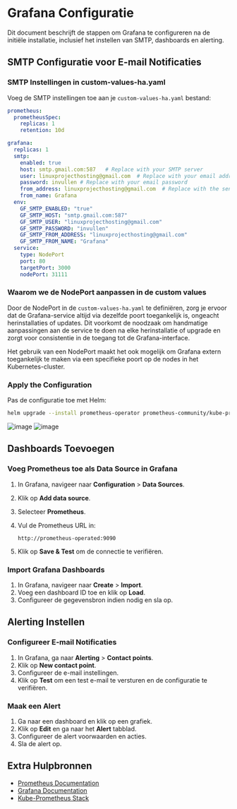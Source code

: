 # Grafana Configuratie

Dit document beschrijft de stappen om Grafana te configureren na de initiële installatie, inclusief het instellen van SMTP, dashboards en alerting.

## SMTP Configuratie voor E-mail Notificaties

### SMTP Instellingen in custom-values-ha.yaml

Voeg de SMTP instellingen toe aan je `custom-values-ha.yaml` bestand:

```yaml
prometheus:
  prometheusSpec:
    replicas: 1
    retention: 10d

grafana:
  replicas: 1
  smtp:
    enabled: true
    host: smtp.gmail.com:587   # Replace with your SMTP server
    user: linuxprojecthosting@gmail.com  # Replace with your email address
    password: invullen # Replace with your email password
    from_address: linuxprojecthosting@gmail.com  # Replace with the sender email address
    from_name: Grafana
  env:
    GF_SMTP_ENABLED: "true"
    GF_SMTP_HOST: "smtp.gmail.com:587"
    GF_SMTP_USER: "linuxprojecthosting@gmail.com"
    GF_SMTP_PASSWORD: "invullen"
    GF_SMTP_FROM_ADDRESS: "linuxprojecthosting@gmail.com"
    GF_SMTP_FROM_NAME: "Grafana"
  service:
    type: NodePort
    port: 80
    targetPort: 3000
    nodePort: 31111
```

### Waarom we de NodePort aanpassen in de custom values

Door de NodePort in de `custom-values-ha.yaml` te definiëren, zorg je ervoor dat de Grafana-service altijd via dezelfde poort toegankelijk is, ongeacht herinstallaties of updates. Dit voorkomt de noodzaak om handmatige aanpassingen aan de service te doen na elke herinstallatie of upgrade en zorgt voor consistentie in de toegang tot de Grafana-interface. 

Het gebruik van een NodePort maakt het ook mogelijk om Grafana extern toegankelijk te maken via een specifieke poort op de nodes in het Kubernetes-cluster.

### Apply the Configuration

Pas de configuratie toe met Helm:

```bash
helm upgrade --install prometheus-operator prometheus-community/kube-prometheus-stack -n monitoring -f custom-values-ha.yaml
```

![image](https://github.com/michaelthielemans/ProjectHosting/assets/119010746/e4930f32-431f-4373-b13e-59184351a428)
![image](https://github.com/michaelthielemans/ProjectHosting/assets/119010746/7a358861-0e5b-4195-ac86-d4a2a9b27ca7)



## Dashboards Toevoegen

### Voeg Prometheus toe als Data Source in Grafana

1. In Grafana, navigeer naar **Configuration** > **Data Sources**.
2. Klik op **Add data source**.
3. Selecteer **Prometheus**.
4. Vul de Prometheus URL in:

    ```plaintext
    http://prometheus-operated:9090
    ```

5. Klik op **Save & Test** om de connectie te verifiëren.

### Import Grafana Dashboards

1. In Grafana, navigeer naar **Create** > **Import**.
2. Voeg een dashboard ID toe en klik op **Load**.
3. Configureer de gegevensbron indien nodig en sla op.

## Alerting Instellen

### Configureer E-mail Notificaties

1. In Grafana, ga naar **Alerting** > **Contact points**.
2. Klik op **New contact point**.
3. Configureer de e-mail instellingen.
4. Klik op **Test** om een test e-mail te versturen en de configuratie te verifiëren.

### Maak een Alert

1. Ga naar een dashboard en klik op een grafiek.
2. Klik op **Edit** en ga naar het **Alert** tabblad.
3. Configureer de alert voorwaarden en acties.
4. Sla de alert op.

## Extra Hulpbronnen

- [Prometheus Documentation](https://prometheus.io/docs/introduction/overview/)
- [Grafana Documentation](https://grafana.com/docs/grafana/latest/)
- [Kube-Prometheus Stack](https://github.com/prometheus-operator/kube-prometheus)

